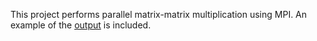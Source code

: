 This project performs parallel matrix-matrix multiplication using MPI. An example of the [output](./Output.pdf) is included.
